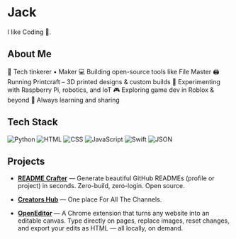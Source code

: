 # Jack

I like Coding 🥺.

## About Me
🔧 Tech tinkerer • Maker
💻 Building open-source tools like File Master
🖨️ Running Printcraft – 3D printed designs & custom builds
🍃 Experimenting with Raspberry Pi, robotics, and IoT
🎮 Exploring game dev in Roblox & beyond
🚀 Always learning and sharing

## Tech Stack
![Python](https://img.shields.io/badge/Python-%23000000.svg?style=for-the-badge) ![HTML](https://img.shields.io/badge/HTML-%23000000.svg?style=for-the-badge) ![CSS](https://img.shields.io/badge/CSS-%23000000.svg?style=for-the-badge) ![JavaScript](https://img.shields.io/badge/JavaScript-%23000000.svg?style=for-the-badge) ![Swift](https://img.shields.io/badge/Swift-%23000000.svg?style=for-the-badge) ![JSON](https://img.shields.io/badge/JSON-%23000000.svg?style=for-the-badge)

## Projects
- **[README Crafter](https://handyrepos.github.io/readme-crafter/)** — Generate beautiful GitHub READMEs (profile or project) in seconds. Zero-build, zero-login. Open source.
- **[Creators Hub](https://thecreatorslist.github.io/Creators/)** — One place For All The Channels.

-  **[OpenEditor](https://github.com/HandyRepos/OpenEditor)** — A Chrome extension that turns any website into an editable canvas.
Type directly on pages, replace images, reset changes, and export your edits as HTML — all locally, on demand.


